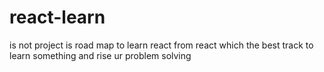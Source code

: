 # react-learn
is  not project is road map to learn react from react which the best track to learn something and rise ur problem solving

